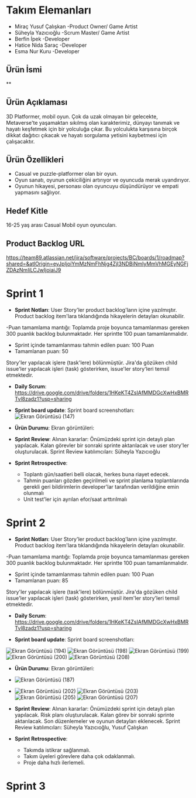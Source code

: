 # Takım Elemanları
  - Miraç Yusuf Çalışkan -Product Owner/ Game Artist
  - Süheyla Yazıcıoğlu -Scrum Master/ Game Artist
  - Berfin İpek -Developer
  - Hatice Nida Saraç -Developer
  - Esma Nur Kuru -Developer
 ## Ürün İsmi
**

## Ürün Açıklaması
3D Platformer, mobil oyun.
Çok da uzak olmayan bir gelecekte, Metaverse'te yaşamaktan sıkılmış olan karakterimiz, dünyayı tanımak ve hayatı keşfetmek için bir yolculuğa çıkar. Bu yolculukta karşısına birçok dikkat dağıtıcı çıkacak ve hayatı sorgulama yetisini kaybetmesi için çalışacaktır.

## Ürün Özellikleri
- Casual ve puzzle-platformer olan bir oyun.
- Oyun sanatı, oyunun çekiciliğini artırıyor ve oyuncuda merak uyandırıyor.
- Oyunun hikayesi, personası olan oyuncuyu düşündürüyor ve empati yapmasını sağlıyor.

## Hedef Kitle
16-25 yaş arası Casual Mobil oyun oyuncuları.
## Product Backlog URL
https://team89.atlassian.net/jira/software/projects/BC/boards/1/roadmap?shared=&atlOrigin=eyJpIjoiYmMzNmFhNjg4ZjI3NDBiNmIyMmVhMGEyNGFjZDAzNmIiLCJwIjoiaiJ9
# Sprint 1
- **Sprint Notları**: User Story'ler product backlog'ların içine yazılmıştır. Product backlog item'lara tıklandığında hikayelerin detayları okunabilir.

-Puan tamamlama mantığı: Toplamda proje boyunca tamamlanması gereken 300 puanlık backlog bulunmaktadır. Her sprintte 100 puan tamamlanmalıdır.

- Sprint içinde tamamlanması tahmin edilen puan: 100 Puan
- Tamamlanan puan: 50

Story'ler yapılacak işlere (task'lere) bölünmüştür. Jira'da gözüken child issue'ler yapılacak işleri (task) gösterirken, issue'ler story'leri temsil etmektedir.

- **Daily Scrum**: https://drive.google.com/drive/folders/1HKeKT4ZsIAfMMDGcXwHxBMRTvl8zadz1?usp=sharing

- **Sprint board update**: Sprint board screenshotları:
![Ekran Görüntüsü (147)](https://user-images.githubusercontent.com/104697864/167311892-26496154-0461-4a61-ad52-eff4c28a8c10.png)

- **Ürün Durumu**: Ekran görüntüleri:
- **Sprint Review**: Alınan kararlar: Önümüzdeki sprint için detaylı plan yapılacak. Kalan görevler bir sonraki sprinte aktarılacak ve user story'ler oluşturulacak. Sprint Review katılımcıları: Süheyla Yazıcıoğlu

- **Sprint Retrospective**:

  * Toplantı gün/saatleri belli olacak, herkes buna riayet edecek.
  * Tahmin puanları gözden geçirilmeli ve sprint planlama toplantılarında gerekli geri bildirimlerin developer'lar tarafından verildiğine emin olunmalı
  * Unit test'ler için ayrılan efor/saat arttırılmalı


# Sprint 2
- **Sprint Notları**: User Story'ler product backlog'ların içine yazılmıştır. Product backlog item'lara tıklandığında hikayelerin detayları okunabilir.

-Puan tamamlama mantığı: Toplamda proje boyunca tamamlanması gereken 300 puanlık backlog bulunmaktadır. Her sprintte 100 puan tamamlanmalıdır.

- Sprint içinde tamamlanması tahmin edilen puan: 100 Puan
- Tamamlanan puan: 85

Story'ler yapılacak işlere (task'lere) bölünmüştür. Jira'da gözüken child issue'ler yapılacak işleri (task) gösterirken, yesil item'ler story'leri temsil etmektedir.

- **Daily Scrum**: https://drive.google.com/drive/folders/1HKeKT4ZsIAfMMDGcXwHxBMRTvl8zadz1?usp=sharing

- **Sprint board update**: Sprint board screenshotları:

![Ekran Görüntüsü (194)](https://user-images.githubusercontent.com/104697864/169892484-d815c9ab-1f34-4e9f-bbb8-1d0a69225519.png)
![Ekran Görüntüsü (198)](https://user-images.githubusercontent.com/104697864/169892510-00d546ec-285d-44b3-9399-3a5b2d0ee32b.png)
![Ekran Görüntüsü (199)](https://user-images.githubusercontent.com/104697864/169892526-374a4a0f-9f42-40a5-94af-f0219db547dc.png)
![Ekran Görüntüsü (200)](https://user-images.githubusercontent.com/104697864/169892559-0a4ae850-b47f-4db2-8c56-ff2846bee024.png)
![Ekran Görüntüsü (208)](https://user-images.githubusercontent.com/104697864/169892599-4b008eb5-24df-4e8f-af28-f5048afe7c2a.png)

- **Ürün Durumu**: Ekran görüntüleri:
- ![Ekran Görüntüsü (187)](https://user-images.githubusercontent.com/104697864/169892625-0ff03b64-d2a6-4ddb-a397-33b453668966.png)
- ![Ekran Görüntüsü (202)](https://user-images.githubusercontent.com/104697864/169892771-01eaa559-6414-49f1-8ae2-fcb491f8886a.png)
![Ekran Görüntüsü (203)](https://user-images.githubusercontent.com/104697864/169892802-5f80e84f-a8e6-4048-a006-f964d7ffd6e4.png)
![Ekran Görüntüsü (205)](https://user-images.githubusercontent.com/104697864/169892819-69503530-2b0d-469c-97b9-173c24afce27.png)
![Ekran Görüntüsü (207)](https://user-images.githubusercontent.com/104697864/169892830-cfe653ff-a113-45ab-b5a3-cc3cd97debaa.png)


- **Sprint Review**: Alınan kararlar: Önümüzdeki sprint için detaylı plan yapılacak. Risk planı oluşturulacak. Kalan görev bir sonraki sprinte aktarılacak. Son düzenlemeler ve oyunun detayları eklenecek. Sprint Review katılımcıları: Süheyla Yazıcıoğlu, Yusuf Çalışkan

- **Sprint Retrospective**:

  * Takımda istikrar sağlanmalı.
  * Takım üyeleri görevlere daha çok odaklanmalı.
  * Proje daha hızlı ilerlemeli.


# Sprint 3
